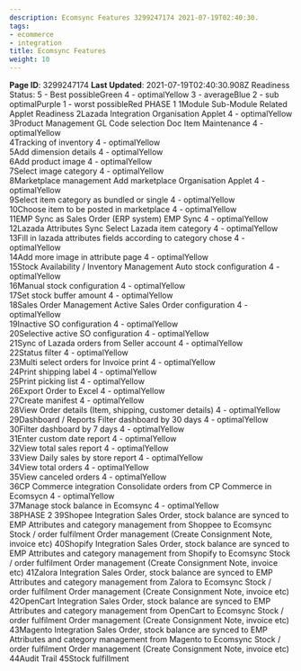 ```yaml
---
description: Ecomsync Features 3299247174 2021-07-19T02:40:30.
tags:
- ecommerce
- integration
title: Ecomsync Features
weight: 10
---
```


**Page ID**: 3299247174
**Last Updated**: 2021-07-19T02:40:30.908Z
Readiness Status: 5 - Best possibleGreen 4 - optimalYellow 3 - averageBlue 2 - sub  optimalPurple 1 - worst possibleRed 
PHASE 1 
1Module
Sub-Module
Related Applet
Readiness
2Lazada Integration
Organisation Applet
 4 - optimalYellow 
3Product Management
GL Code selection
Doc Item Maintenance
4 - optimalYellow  
4Tracking of inventory
4 - optimalYellow  
5Add dimension details
4 - optimalYellow  
6Add product image
4 - optimalYellow  
7Select image category 
4 - optimalYellow  
8Marketplace management
Add marketplace
Organisation Applet
4 - optimalYellow  
9Select item category as bundled or single
4 - optimalYellow  
10Choose item to be posted in marketplace
4 - optimalYellow  
11EMP Sync as Sales Order (ERP system)
EMP Sync
4 - optimalYellow  
12Lazada Attributes Sync
Select Lazada item  category 
4 - optimalYellow  
13Fill in lazada attributes fields according to category chose
4 - optimalYellow  
14Add more image in attribute page
4 - optimalYellow  
15Stock Availability / Inventory Management
Auto stock configuration
4 - optimalYellow  
16Manual stock configuration
4 - optimalYellow  
17Set stock buffer amount
4 - optimalYellow  
18Sales Order Management
Active Sales Order configuration
4 - optimalYellow  
19Inactive SO configuration
4 - optimalYellow  
20Selective active SO configuration
4 - optimalYellow  
21Sync of Lazada orders from Seller account
4 - optimalYellow  
22Status filter
4 - optimalYellow  
23Multi select orders for Invoice print
4 - optimalYellow  
24Print shipping label
4 - optimalYellow  
25Print picking list
4 - optimalYellow  
26Export Order to Excel
4 - optimalYellow  
27Create manifest
4 - optimalYellow  
28View Order details (Item, shipping, customer details)
4 - optimalYellow  
29Dashboard / Reports
Filter dashboard by 30 days
4 - optimalYellow  
30Filter dashboard by 7 days
4 - optimalYellow  
31Enter custom date report
4 - optimalYellow  
32View total sales report
4 - optimalYellow  
33View Daily sales by store report
4 - optimalYellow  
34View total orders
4 - optimalYellow  
35View canceled orders
4 - optimalYellow  
36CP Commerce integration
Consolidate orders from CP Commerce in Ecomsycn
4 - optimalYellow  
37Manage stock balance in Ecomsync
4 - optimalYellow  
38PHASE 2
39Shopee Integration
Sales Order, stock balance are synced to EMP
Attributes and category management from Shoppee to Ecomsync
Stock / order fulfilment 
Order management (Create Consignment Note, invoice etc)
40Shopify Integration
Sales Order, stock balance are synced to EMP
Attributes and category management from Shopify to Ecomsync
Stock / order fulfilment 
Order management (Create Consignment Note, invoice etc)
41Zalora Integration
Sales Order, stock balance are synced to EMP
Attributes and category management from Zalora to Ecomsync
Stock / order fulfilment 
Order management (Create Consignment Note, invoice etc)
42OpenCart Integration
Sales Order, stock balance are synced to EMP
Attributes and category management from OpenCart to Ecomsync
Stock / order fulfilment 
Order management (Create Consignment Note, invoice etc)
43Magento Integration
Sales Order, stock balance are synced to EMP
Attributes and category management from Magento to Ecomsync
Stock / order fulfilment 
Order management (Create Consignment Note, invoice etc)
44Audit Trail
45Stock fulfillment